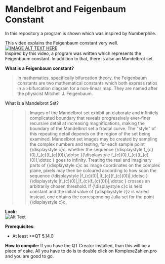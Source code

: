 # Mandelbrot and Feigenbaum Constant
In this repository a program is shown which was inspired by Numberphile.


This video explains the Feigenbaum constant very well. <br/>
[![IMAGE ALT TEXT HERE](https://img.youtube.com/vi/ETrYE4MdoLQ/0.jpg)](https://www.youtube.com/watch?v=ETrYE4MdoLQ) <br/>
Inspired by this video, a program was written which represents the Feigenbaum constant. In addition to that, there is also an Mandelbrot set.


**What is a Feigenbaum constant?**
>In mathematics, specifically bifurcation theory, the Feigenbaum constants are two mathematical constants which both express ratios in a >bifurcation diagram for a non-linear map. They are named after the physicist Mitchell J. Feigenbaum.

What is a Mandelbrot Set?
>>Images of the Mandelbrot set exhibit an elaborate and infinitely complicated boundary that reveals progressively ever-finer recursive detail at increasing magnifications, making the boundary of the Mandelbrot set a fractal curve. The "style" of this repeating detail depends on the region of the set being examined. Mandelbrot set images may be created by sampling the complex numbers and testing, for each sample point {\displaystyle c}c, whether the sequence {\displaystyle f_{c}(0),f_{c}(f_{c}(0)),\dotsc }{\displaystyle f_{c}(0),f_{c}(f_{c}(0)),\dotsc } goes to infinity. Treating the real and imaginary parts of {\displaystyle c}c as image coordinates on the complex plane, pixels may then be coloured according to how soon the sequence {\displaystyle |f_{c}(0)|,|f_{c}(f_{c}(0))|,\dotsc }{\displaystyle |f_{c}(0)|,|f_{c}(f_{c}(0))|,\dotsc } crosses an arbitrarily chosen threshold. If {\displaystyle c}c is held constant and the initial value of {\displaystyle z}z is varied instead, one obtains the corresponding Julia set for the point {\displaystyle c}c.


**Look:**</br>
![Alt Text](https://s4.gifyu.com/images/Feigenbrot.gif) 


**Prerequisites:**
- At least >=QT 5.14.0

**How to compile:**
If you have the QT Creator installed, than this will be a piece of cake. All you have to do is to double click on KomplexeZahlen.pro and you are good to go.
